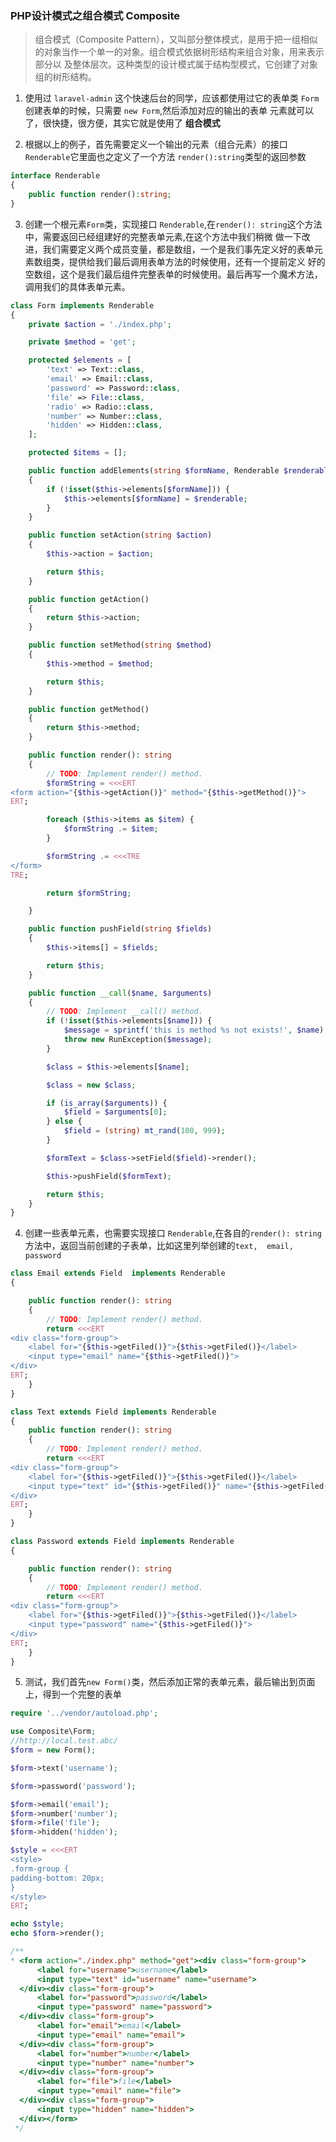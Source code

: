 ### PHP设计模式之组合模式 Composite

>组合模式（Composite Pattern），又叫部分整体模式，是用于把一组相似的对象当作一个单一的对象。组合模式依据树形结构来组合对象，用来表示部分以
及整体层次。这种类型的设计模式属于结构型模式，它创建了对象组的树形结构。


1. 使用过 `laravel-admin` 这个快速后台的同学，应该都使用过它的表单类 `Form` 创建表单的时候，只需要 `new Form`,然后添加对应的输出的表单
元素就可以了，很快捷，很方便，其实它就是使用了 **组合模式**

2. 根据以上的例子，首先需要定义一个输出的元素（组合元素）的接口 ``Renderable``它里面也之定义了一个方法 `render():string`类型的返回参数

```php
interface Renderable
{
    public function render():string;
}
```

3. 创建一个根元素`Form`类，实现接口 `Renderable`,在`render(): string`这个方法中，需要返回已经组建好的完整表单元素,在这个方法中我们稍微
做一下改进，我们需要定义两个成员变量，都是数组，一个是我们事先定义好的表单元素数组类，提供给我们最后调用表单方法的时候使用，还有一个提前定义
好的空数组，这个是我们最后组件完整表单的时候使用。最后再写一个魔术方法，调用我们的具体表单元素。

```php
class Form implements Renderable
{
    private $action = './index.php';

    private $method = 'get';

    protected $elements = [
        'text' => Text::class,
        'email' => Email::class,
        'password' => Password::class,
        'file' => File::class,
        'radio' => Radio::class,
        'number' => Number::class,
        'hidden' => Hidden::class,
    ];

    protected $items = [];

    public function addElements(string $formName, Renderable $renderable)
    {
        if (!isset($this->elements[$formName])) {
            $this->elements[$formName] = $renderable;
        }
    }

    public function setAction(string $action)
    {
        $this->action = $action;

        return $this;
    }

    public function getAction()
    {
        return $this->action;
    }

    public function setMethod(string $method)
    {
        $this->method = $method;

        return $this;
    }

    public function getMethod()
    {
        return $this->method;
    }

    public function render(): string
    {
        // TODO: Implement render() method.
        $formString = <<<ERT
<form action="{$this->getAction()}" method="{$this->getMethod()}">
ERT;

        foreach ($this->items as $item) {
            $formString .= $item;
        }

        $formString .= <<<TRE
</form>
TRE;

        return $formString;

    }

    public function pushField(string $fields)
    {
        $this->items[] = $fields;

        return $this;
    }

    public function __call($name, $arguments)
    {
        // TODO: Implement __call() method.
        if (!isset($this->elements[$name])) {
            $message = sprintf('this is method %s not exists!', $name);
            throw new RunException($message);
        }

        $class = $this->elements[$name];

        $class = new $class;

        if (is_array($arguments)) {
            $field = $arguments[0];
        } else {
            $field = (string) mt_rand(100, 999);
        }

        $formText = $class->setField($field)->render();

        $this->pushField($formText);

        return $this;
    }
}
```

4. 创建一些表单元素，也需要实现接口 ``Renderable``,在各自的`render(): string`方法中，返回当前创建的子表单，比如这里列举创建的`text, 
email, password`

```php
class Email extends Field  implements Renderable
{

    public function render(): string
    {
        // TODO: Implement render() method.
        return <<<ERT
<div class="form-group">
    <label for="{$this->getFiled()}">{$this->getFiled()}</label>
    <input type="email" name="{$this->getFiled()}">
</div>
ERT;
    }
}

class Text extends Field implements Renderable
{
    public function render(): string
    {
        // TODO: Implement render() method.
        return <<<ERT
<div class="form-group">
    <label for="{$this->getFiled()}">{$this->getFiled()}</label>
    <input type="text" id="{$this->getFiled()}" name="{$this->getFiled()}">
</div>
ERT;
    }
}

class Password extends Field implements Renderable
{

    public function render(): string
    {
        // TODO: Implement render() method.
        return <<<ERT
<div class="form-group">
    <label for="{$this->getFiled()}">{$this->getFiled()}</label>
    <input type="password" name="{$this->getFiled()}">
</div>
ERT;
    }
}
```

5. 测试，我们首先`new Form()`类，然后添加正常的表单元素，最后输出到页面上，得到一个完整的表单

```php
require '../vendor/autoload.php';

use Composite\Form;
//http://local.test.abc/
$form = new Form();

$form->text('username');

$form->password('password');

$form->email('email');
$form->number('number');
$form->file('file');
$form->hidden('hidden');

$style = <<<ERT
<style>
.form-group {
padding-bottom: 20px;
}
</style>
ERT;

echo $style;
echo $form->render();

/**
* <form action="./index.php" method="get"><div class="form-group">
      <label for="username">username</label>
      <input type="text" id="username" name="username">
  </div><div class="form-group">
      <label for="password">password</label>
      <input type="password" name="password">
  </div><div class="form-group">
      <label for="email">email</label>
      <input type="email" name="email">
  </div><div class="form-group">
      <label for="number">number</label>
      <input type="number" name="number">
  </div><div class="form-group">
      <label for="file">file</label>
      <input type="email" name="file">
  </div><div class="form-group">
      <input type="hidden" name="hidden">
  </div></form>
 */
```


